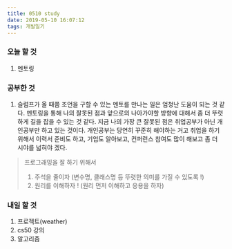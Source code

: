 ```yaml
---
title: 0510 study
date: 2019-05-10 16:07:12
tags: 개발일기
---
```


### 오늘 할 것

1. 멘토링

### 공부한 것

1. 슬럼프가 올 때쯤 조언을 구할 수 있는 멘토를 만나는 일은 엄청난 도움이 되는 것 같다. 멘토링을 통해 나의 잘못된 점과 앞으로의 나아가야할 방향에 대해서 좀 더 뚜렷하게 길을 잡을 수 있는 것 같다. 지금 나의 가장 큰 잘못된 점은 취업공부가 아닌 개인공부만 하고 있는 것이다. 개인공부는 당연히 꾸준히 해야하는 거고 취업을 하기위해서 이력서 준비도 하고, 기업도 알아보고, 컨퍼런스 참여도 많이 해보고 좀 더 시야를 넓혀야 겠다. 
> 프로그래밍을 잘 하기 위해서 
> 1. 주석을 줄이자 (변수명, 클래스명 등 뚜렷한 의미를 가질 수 있도록 !)
> 2. 원리를 이해하자 ! (원리 먼저 이해하고 응용을 하자)

### 내일 할 것
1. 프로젝트(weather)
2. cs50 강의
3. 알고리즘
